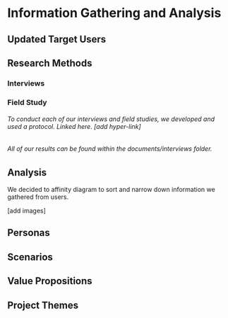 # Information Gathering and Analysis


## Updated Target Users

## Research Methods

### Interviews

### Field Study 

###### To conduct each of our interviews and field studies, we developed and used a protocol. Linked here. [add hyper-link]
###### All of our results can be found within the documents/interviews folder. 

## Analysis
We decided to affinity diagram to sort and narrow down information we gathered from users. 

[add images] 

## Personas

## Scenarios

## Value Propositions

## Project Themes



